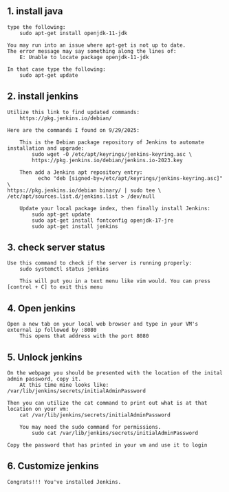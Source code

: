 ## 1. install java
    type the following:
        sudo apt-get install openjdk-11-jdk

    You may run into an issue where apt-get is not up to date. 
    The error message may say something along the lines of:
        E: Unable to locate package openjdk-11-jdk

    In that case type the following:
        sudo apt-get update

## 2. install jenkins
    Utilize this link to find updated commands:
        https://pkg.jenkins.io/debian/
    
    Here are the commands I found on 9/29/2025:

        This is the Debian package repository of Jenkins to automate installation and upgrade:
            sudo wget -O /etc/apt/keyrings/jenkins-keyring.asc \
            https://pkg.jenkins.io/debian/jenkins.io-2023.key

        Then add a Jenkins apt repository entry:
              echo "deb [signed-by=/etc/apt/keyrings/jenkins-keyring.asc]" \
    https://pkg.jenkins.io/debian binary/ | sudo tee \
    /etc/apt/sources.list.d/jenkins.list > /dev/null

        Update your local package index, then finally install Jenkins:
            sudo apt-get update
            sudo apt-get install fontconfig openjdk-17-jre
            sudo apt-get install jenkins

## 3. check server status
    Use this command to check if the server is running properly:
        sudo systemctl status jenkins

        This will put you in a text menu like vim would. You can press [control + C] to exit this menu
    
## 4. Open jenkins
    Open a new tab on your local web browser and type in your VM's external ip followed by :8080
        This opens that address with the port 8080

## 5. Unlock jenkins
    On the webpage you should be presented with the location of the inital admin password, copy it.
        At this time mine looks like: /var/lib/jenkins/secrets/initialAdminPassword
    
    Then you can utilize the cat command to print out what is at that location on your vm:
        cat /var/lib/jenkins/secrets/initialAdminPassword

        You may need the sudo command for permissions. 
            sudo cat /var/lib/jenkins/secrets/initialAdminPassword

    Copy the password that has printed in your vm and use it to login

## 6. Customize jenkins
    Congrats!!! You've installed Jenkins.